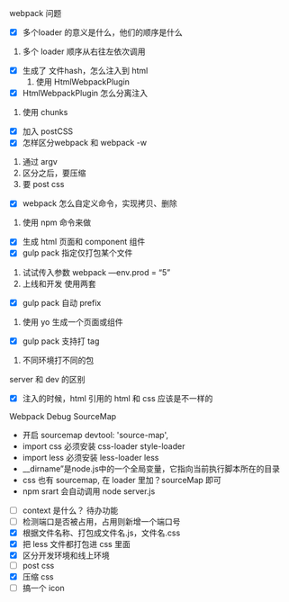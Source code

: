 webpack 问题
- [x] 多个loader 的意义是什么，他们的顺序是什么
1. 多个 loader 顺序从右往左依次调用
- [x] 生成了 文件hash，怎么注入到 html
	1. 使用 HtmlWebpackPlugin
- [x] HtmlWebpackPlugin 怎么分离注入
1. 使用 chunks
- [x] 加入 postCSS
- [x] 怎样区分webpack 和 webpack -w
1. 通过 argv
2. 区分之后，要压缩
3. 要 post css
- [x] webpack 怎么自定义命令，实现拷贝、删除
1. 使用 npm 命令来做
- [x] 生成 html 页面和 component 组件
- [x] gulp pack 指定仅打包某个文件
1. 试试传入参数 webpack —env.prod = “5”
2. 上线和开发 使用两套
- [x] gulp pack 自动 prefix
1. 使用 yo 生成一个页面或组件
- [x] gulp pack 支持打 tag
1. 不同环境打不同的包

server 和 dev 的区别
- [x] 注入的时候，html 引用的 html 和 css 应该是不一样的

Webpack Debug SourceMap
* 开启 sourcemap devtool: 'source-map',
* import css 必须安装 css-loader style-loader
* import less 必须安装 less-loader less
* __dirname”是node.js中的一个全局变量，它指向当前执行脚本所在的目录
* css 也有 sourcemap, 在 loader 里加？sourceMap 即可
* npm srart 会自动调用 node server.js


- [ ] context 是什么？
待办功能
- [ ] 检测端口是否被占用，占用则新增一个端口号 
- [x] 根据文件名称、打包成文件名.js，文件名.css
- [x] 把 less 文件都打包进 css 里面
- [x] 区分开发环境和线上环境 
- [ ] post css 
- [x] 压缩 css
- [ ] 搞一个 icon
